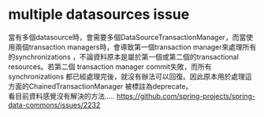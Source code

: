 # multiple datasources issue
當有多個datasource時，會需要多個DataSourceTransactionManager，而當使用兩個transaction managers時，會導致第一個transaction manager來處理所有的synchronizations ，不論資料原本是屬於第一個或第二個的transactional resources。若第二個 transaction manager commit失敗，而所有synchronizations 都已經處理完後，就沒有辦法可以回復。因此原本用於處理這方面的ChainedTransactionManager 被標註為deprecate。  
看目前資料感覺沒有解決的方法.....
https://github.com/spring-projects/spring-data-commons/issues/2232